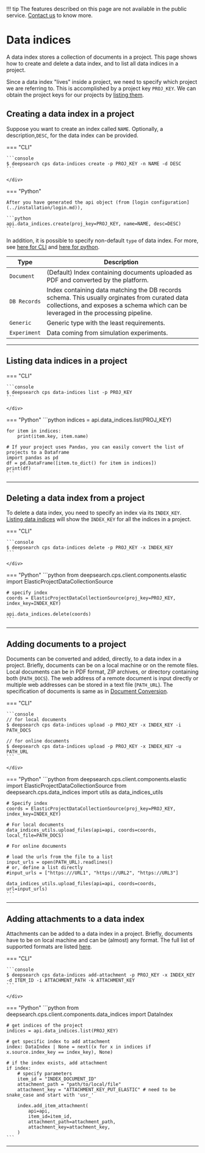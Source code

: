 !!! tip
        The features described on this page are not available in the public service. [Contact us](https://ds4sd.github.io/) to know more.

# Data indices

A data index stores a collection of documents in a project. This page shows how to create and delete a data index, and to list all data indices in a project.

Since a data index "lives" inside a project, we need to specify which project we are referring to. This is accomplished by a project key `PROJ_KEY`. We can obtain the project keys for our projects by [listing them](../guide/projects.md).


## Creating a data index in a project

Suppose you want to create an index called `NAME`. Optionally, a description,`DESC`, for the data index can be provided.

=== "CLI"
    <div class="termy">

    ```console
    $ deepsearch cps data-indices create -p PROJ_KEY -n NAME -d DESC
    ```

    </div>
=== "Python"

    After you have generated the api object (from [login configuration](../installation/login.md)),

    ```python
    api.data_indices.create(proj_key=PROJ_KEY, name=NAME, desc=DESC)
    ```

In addition, it is possible to specify non-default `type` of data index. For more, see [here for CLI](../cli-reference.md#create) and [here for python](../api-reference.md#deepsearch.cps.client.components.data_indices.CpsApiDataIndices.create).


| Type           | Description                          |
| -------------- | ------------------------------------ |
| `Document`     | (Default) Index containing documents uploaded as PDF and converted by the platform. |
| `DB Records`   | Index containing data matching the DB records schema. This usually orginates from curated data collections, and exposes a schema which can be leveraged in the processing pipeline. |
| `Generic`      | Generic type with the least requirements. |
| `Experiment`   | Data coming from simulation experiments. |


---
## Listing data indices in a project

=== "CLI"
    <div class="termy">

    ```console
    $ deepsearch cps data-indices list -p PROJ_KEY
    ```

    </div>
=== "Python"
    ```python
    indices = api.data_indices.list(PROJ_KEY)

    for item in indices:
        print(item.key, item.name)

    # If your project uses Pandas, you can easily convert the list of projects to a Dataframe
    import pandas as pd
    df = pd.DataFrame([item.to_dict() for item in indices])
    print(df)
    ```
---

## Deleting a data index from a project

To delete a data index, you need to specify an index via its `INDEX_KEY`. [Listing data indices](#listing-data-indices-in-a-project) will show the `INDEX_KEY` for all the indices in a project.

=== "CLI"
    <div class="termy">

    ```console
    $ deepsearch cps data-indices delete -p PROJ_KEY -x INDEX_KEY
    ```

    </div>
=== "Python"
    ```python
    from deepsearch.cps.client.components.elastic import ElasticProjectDataCollectionSource

    # specify index
    coords = ElasticProjectDataCollectionSource(proj_key=PROJ_KEY, index_key=INDEX_KEY)

    api.data_indices.delete(coords)
    ```

---

## Adding documents to a project

Documents can be converted and added, directly, to a data index in a project. Briefly, documents can be on a local machine or on the remote files. Local documents can be in PDF format, ZIP archives, or directory containing both (`PATH_DOCS`). The web address of a remote document is input directly or multiple web addresses can be stored in a text file (`PATH_URL`). The specification of documents is same as in [Document Conversion](../guide/convert-doc.md).


=== "CLI"
    <div class="termy">

    ```console
    // for local documents
    $ deepsearch cps data-indices upload -p PROJ_KEY -x INDEX_KEY -i PATH_DOCS

    // for online documents
    $ deepsearch cps data-indices upload -p PROJ_KEY -x INDEX_KEY -u PATH_URL
    ```

    </div>
=== "Python"
    ```python
    from deepsearch.cps.client.components.elastic import ElasticProjectDataCollectionSource
    from deepsearch.cps.data_indices import utils as data_indices_utils

    # Specify index
    coords = ElasticProjectDataCollectionSource(proj_key=PROJ_KEY, index_key=INDEX_KEY)

    # For local documents
    data_indices_utils.upload_files(api=api, coords=coords, local_file=PATH_DOCS)

    # For online documents

    # load the urls from the file to a list
    input_urls = open(PATH_URL).readlines()
    # or, define a list directly
    #input_urls = ["https:///URL1", "https://URL2", "https://URL3"]

    data_indices_utils.upload_files(api=api, coords=coords, url=input_urls)
    ```

---

## Adding attachments to a data index

Attachments can be added to a data index in a project. Briefly, documents have to be on local machine and can be (almost) any format. The full list of supported formats are listed [here](https://www.ibm.com/docs/en/aspera-on-cloud?topic=SS5W4X/dita/content/aws_s3_content_types.html).


=== "CLI"
    <div class="termy">

    ```console
    $ deepsearch cps data-indices add-attachment -p PROJ_KEY -x INDEX_KEY -d ITEM_ID -i ATTACHMENT_PATH -k ATTACHMENT_KEY
    ```

    </div>
=== "Python"
    ```python
    from deepsearch.cps.client.components.data_indices import DataIndex

    # get indices of the project
    indices = api.data_indices.list(PROJ_KEY)

    # get specific index to add attachment
    index: DataIndex | None = next((x for x in indices if x.source.index_key == index_key), None)

    # if the index exists, add attachment
    if index:
        # specify parameters
        item_id = "INDEX_DOCUMENT_ID"
        attachment_path = "path/to/local/file"
        attachment_key = "ATTACHMENT_KEY_PUT_ELASTIC" # need to be snake_case and start with 'usr_'

        index.add_item_attachment(
            api=api, 
            item_id=item_id, 
            attachment_path=attachment_path, 
            attachment_key=attachment_key,
        )
    ```

---